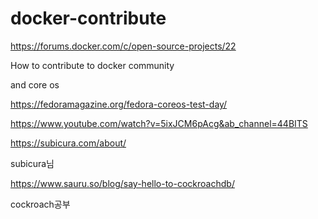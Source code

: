 # docker-contribute

https://forums.docker.com/c/open-source-projects/22

How to contribute to docker community

and core os

https://fedoramagazine.org/fedora-coreos-test-day/


https://www.youtube.com/watch?v=5ixJCM6pAcg&ab_channel=44BITS


https://subicura.com/about/

subicura님


https://www.sauru.so/blog/say-hello-to-cockroachdb/

cockroach공부
